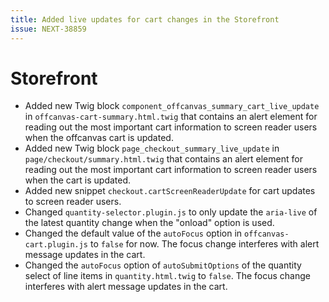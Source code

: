 ```yaml
---
title: Added live updates for cart changes in the Storefront
issue: NEXT-38859
---
```

# Storefront
* Added new Twig block `component_offcanvas_summary_cart_live_update` in `offcanvas-cart-summary.html.twig` that contains an alert element for reading out the most important cart information to screen reader users when the offcanvas cart is updated.
* Added new Twig block `page_checkout_summary_live_update` in `page/checkout/summary.html.twig` that contains an alert element for reading out the most important cart information to screen reader users when the cart is updated.
* Added new snippet `checkout.cartScreenReaderUpdate` for cart updates to screen reader users.
* Changed `quantity-selector.plugin.js` to only update the `aria-live` of the latest quantity change when the "onload" option is used.
* Changed the default value of the `autoFocus` option in `offcanvas-cart.plugin.js` to `false` for now. The focus change interferes with alert message updates in the cart.
* Changed the `autoFocus` option of `autoSubmitOptions` of the quantity select of line items in `quantity.html.twig` to `false`. The focus change interferes with alert message updates in the cart.

